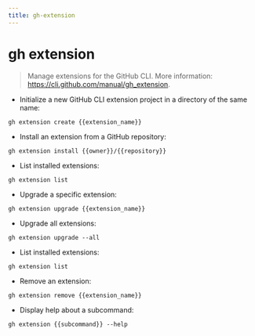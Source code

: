 ```yaml
---
title: gh-extension
---
```

# gh extension

> Manage extensions for the GitHub CLI.
> More information: <https://cli.github.com/manual/gh_extension>.

- Initialize a new GitHub CLI extension project in a directory of the same name:

`gh extension create {{extension_name}}`

- Install an extension from a GitHub repository:

`gh extension install {{owner}}/{{repository}}`

- List installed extensions:

`gh extension list`

- Upgrade a specific extension:

`gh extension upgrade {{extension_name}}`

- Upgrade all extensions:

`gh extension upgrade --all`

- List installed extensions:

`gh extension list`

- Remove an extension:

`gh extension remove {{extension_name}}`

- Display help about a subcommand:

`gh extension {{subcommand}} --help`
